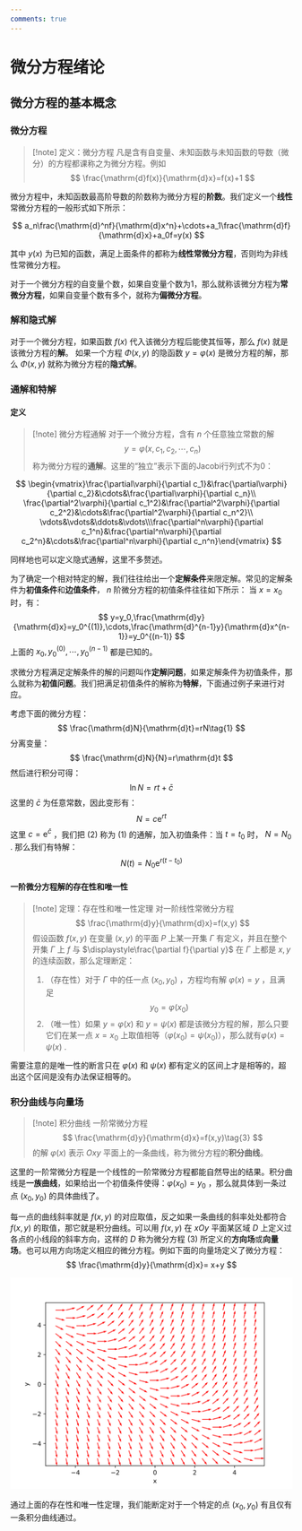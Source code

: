 ```yaml
---
comments: true
---
```

# 微分方程绪论
## 微分方程的基本概念
### 微分方程

>[!note] 定义：微分方程
>凡是含有自变量、未知函数与未知函数的导数（微分）的方程都课称之为微分方程。例如 $$ \frac{\mathrm{d}f(x)}{\mathrm{d}x}=f(x)+1 $$

微分方程中，未知函数最高阶导数的阶数称为微分方程的**阶数**。我们定义一个**线性**常微分方程的一般形式如下所示：

$$
a_n\frac{\mathrm{d}^nf}{\mathrm{d}x^n}+\cdots+a_1\frac{\mathrm{d}f}{\mathrm{d}x}+a_0f=y(x)
$$

其中 $y(x)$ 为已知的函数，满足上面条件的都称为**线性常微分方程**，否则均为非线性常微分方程。

对于一个微分方程的自变量个数，如果自变量个数为1，那么就称该微分方程为**常微分方程**，如果自变量个数有多个，就称为**偏微分方程**。

### 解和隐式解
对于一个微分方程，如果函数 $f(x)$ 代入该微分方程后能使其恒等，那么 $f(x)$ 就是该微分方程的**解**。
如果一个方程 $\Phi(x,y)$ 的隐函数 $y=\varphi(x)$ 是微分方程的解，那么 $\Phi(x,y)$ 就称为微分方程的**隐式解**。

### 通解和特解
#### 定义

>[!note] 微分方程通解
> 对于一个微分方程，含有 $n$ 个任意独立常数的解
> $$ y=\varphi(x,c_1,c_2,\cdots,c_n) $$
> 称为微分方程的**通解**。这里的“独立”表示下面的Jacobi行列式不为0：

$$
\begin{vmatrix}\frac{\partial\varphi}{\partial c_1}&\frac{\partial\varphi}{\partial c_2}&\cdots&\frac{\partial\varphi}{\partial c_n}\\ \frac{\partial^2\varphi}{\partial c_1^2}&\frac{\partial^2\varphi}{\partial c_2^2}&\cdots&\frac{\partial^2\varphi}{\partial c_n^2}\\ \vdots&\vdots&\ddots&\vdots\\\frac{\partial^n\varphi}{\partial c_1^n}&\frac{\partial^n\varphi}{\partial c_2^n}&\cdots&\frac{\partial^n\varphi}{\partial c_n^n}\end{vmatrix}
$$

同样地也可以定义隐式通解，这里不多赘述。

为了确定一个相对特定的解，我们往往给出一个**定解条件**来限定解。常见的定解条件为**初值条件**和**边值条件**， $n$ 阶微分方程的初值条件往往如下所示：
当 $x=x_0$ 时，有：
$$
y=y_0,\frac{\mathrm{d}y}{\mathrm{d}x}=y_0^{(1)},\cdots,\frac{\mathrm{d}^{n-1}y}{\mathrm{d}x^{n-1}}=y_0^{(n-1)}
$$
上面的 $x_0,y_0^{(0)},\cdots,y_0^{(n-1)}$ 都是已知的。

求微分方程满足定解条件的解的问题叫作**定解问题**，如果定解条件为初值条件，那么就称为**初值问题**。我们把满足初值条件的解称为**特解**，下面通过例子来进行对应。

考虑下面的微分方程：
$$
\frac{\mathrm{d}N}{\mathrm{d}t}=rN\tag{1}
$$
分离变量：
$$
\frac{\mathrm{d}N}{N}=r\mathrm{d}t
$$
然后进行积分可得：
$$
\ln N=rt+\bar{c}
$$
这里的 $\bar{c}$ 为任意常数，因此变形有：
$$
N = c\mathrm{e}^{rt}\tag{2}
$$
这里 $c = \mathrm{e}^\bar{c}$ ，我们把 (2) 称为 (1) 的通解，加入初值条件：当 $t=t_0$ 时， $N=N_0$ . 那么我们有特解：
$$
N(t)=N_0\mathrm{e}^{r(t-t_0)}
$$

#### 一阶微分方程解的存在性和唯一性

>[!note] 定理：存在性和唯一性定理
> 对一阶线性常微分方程 $$ \frac{\mathrm{d}y}{\mathrm{d}x}=f(x,y) $$
> 假设函数 $f(x,y)$ 在变量 $(x,y)$ 的平面 $P$ 上某一开集 $\Gamma$ 有定义，并且在整个开集 $\Gamma$ 上 $f$ 与 $\displaystyle\frac{\partial f}{\partial y}$ 在 $\Gamma$ 上都是 $x,y$ 的连续函数，那么定理断定：
> 1. （存在性）对于 $\Gamma$ 中的任一点 $(x_0,y_0)$ ，方程均有解 $\varphi(x)=y$ ，且满足 $$ y_0=\varphi(x_0) $$
> 2. （唯一性）如果 $y=\varphi(x)$ 和 $y=\psi(x)$ 都是该微分方程的解，那么只要它们在某一点 $x=x_0$ 上取值相等（$\varphi(x_0)=\psi(x_0)$），那么就有$\varphi(x)=\psi(x)$ .

需要注意的是唯一性的断言只在 $\varphi(x)$ 和 $\psi(x)$ 都有定义的区间上才是相等的，超出这个区间是没有办法保证相等的。

### 积分曲线与向量场

>[!note] 积分曲线
>一阶常微分方程 $$ \frac{\mathrm{d}y}{\mathrm{d}x}=f(x,y)\tag{3} $$ 的解 $\varphi(x)$ 表示 $Oxy$ 平面上的一条曲线，称为微分方程的**积分曲线**。

这里的一阶常微分方程是一个线性的一阶常微分方程都能自然导出的结果。积分曲线是**一族曲线**，如果给出一个初值条件使得：$\varphi(x_0)=y_0$ ，那么就具体到一条过点 $(x_0,y_0)$ 的具体曲线了。

每一点的曲线斜率就是 $f(x,y)$ 的对应取值，反之如果一条曲线的斜率处处都符合 $f(x,y)$ 的取值，那它就是积分曲线。可以用 $f(x,y)$ 在 $xOy$ 平面某区域 $D$ 上定义过各点的小线段的斜率方向，这样的 $D$ 称为微分方程 (3) 所定义的**方向场**或**向量场**。也可以用方向场定义相应的微分方程。例如下面的向量场定义了微分方程：
$$
\frac{\mathrm{d}y}{\mathrm{d}x}= x+y
$$

![积分曲线图](../imgs/常微分方程/微分方程绪论/微分方程绪论-20231224.svg)

通过上面的存在性和唯一性定理，我们能断定对于一个特定的点 $(x_0,y_0)$ 有且仅有一条积分曲线通过。







